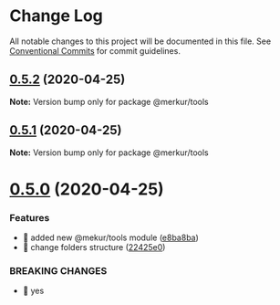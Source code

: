 # Change Log

All notable changes to this project will be documented in this file.
See [Conventional Commits](https://conventionalcommits.org) for commit guidelines.

## [0.5.2](https://github.com/mjancarik/merkur/compare/v0.5.1...v0.5.2) (2020-04-25)

**Note:** Version bump only for package @merkur/tools





## [0.5.1](https://github.com/mjancarik/merkur/compare/v0.5.0...v0.5.1) (2020-04-25)

**Note:** Version bump only for package @merkur/tools





# [0.5.0](https://github.com/mjancarik/merkur/compare/v0.4.2...v0.5.0) (2020-04-25)


### Features

* 🎸 added new @mekur/tools module ([e8ba8ba](https://github.com/mjancarik/merkur/commit/e8ba8baec41366c56456b958cb57afec1bafeb0e))
* 🎸 change folders structure ([22425e0](https://github.com/mjancarik/merkur/commit/22425e0b4e61984d5d303186299ade4bba1cf5fb))


### BREAKING CHANGES

* 🧨 yes
